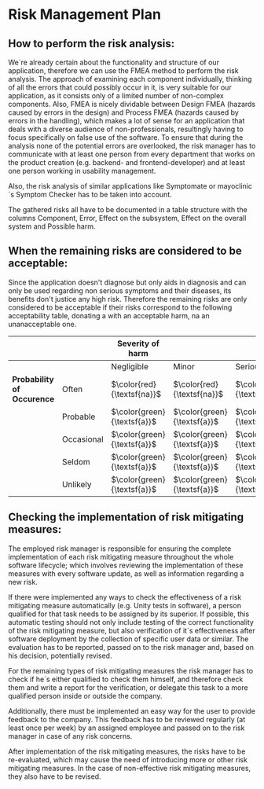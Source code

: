 # Risk Management Plan

## How to perform the risk analysis: 

We´re already certain about the functionality and structure of our application, therefore we can use the FMEA method to perform the
risk analysis. The approach of examining each component individually, thinking of all the errors that could possibly occur in it, 
is very suitable for our application, as it consists only of a limited number of non-complex components.
Also, FMEA is nicely dividable between Design FMEA (hazards caused by errors in the design) and Process FMEA (hazards caused by errors in the handling),
which makes a lot of sense for an application that deals with a diverse audience of non-professionals, resultingly having to focus specifically on 
false use of the software.
To ensure that during the analysis none of the potential errors are overlooked, the risk manager has to communicate with 
at least one person from every department that works on the product creation (e.g. backend- and frontend-developer) 
and at least one person working in usability management. 

Also, the risk analysis of similar applications like Symptomate or mayoclinic´s Symptom Checker has to be taken into account.

The gathered risks all have to be documented in a table structure with the columns Component, Error, Effect on the subsystem, Effect on the overall system and Possible harm.

## When the remaining risks are considered to be acceptable: 

Since the application doesn't diagnose but only aids in diagnosis and can only be used regarding non serious symptoms 
and their diseases, its benefits don't justice any high risk.
Therefore the remaining risks are only considered to be acceptable if their risks 
correspond to the following acceptability table, donating a with an acceptable harm,
na an unanacceptable one.

|                               |            | **Severity of harm** |       |         |          |              |
|-------------------------------|------------|----------------------|-------|---------|----------|--------------|
|                               |            | Negligible           | Minor | Serious | Critical | Catastrophic |
| **Probability  of Occurence** | Often      | $\color{red}{\textsf{na}}$   | $\color{red}{\textsf{na}}$    | $\color{red}{\textsf{na}}$  | $\color{red}{\textsf{na}}$  | $\color{red}{\textsf{na}}$           |
|                               | Probable   | $\color{green}{\textsf{a}}$  | $\color{green}{\textsf{a}}$ | $\color{red}{\textsf{na}}$    | $\color{red}{\textsf{na}}$   | $\color{red}{\textsf{na}}$           |
|                               | Occasional | $\color{green}{\textsf{a}}$  | $\color{green}{\textsf{a}}$ | $\color{green}{\textsf{a}}$ | $\color{red}{\textsf{na}}$ | $\color{red}{\textsf{na}}$ |
|                               | Seldom     | $\color{green}{\textsf{a}}$  | $\color{green}{\textsf{a}}$ | $\color{green}{\textsf{a}}$ | $\color{red}{\textsf{na}}$ | $\color{red}{\textsf{na}}$ |
|                               | Unlikely   | $\color{green}{\textsf{a}}$  | $\color{green}{\textsf{a}}$ | $\color{green}{\textsf{a}}$ | $\color{green}{\textsf{a}}$ | $\color{green}{\textsf{a}}$       |

## Checking the implementation of risk mitigating measures: 

The employed risk manager is responsible for ensuring the complete implementation of each risk mitigating measure throughout the whole software lifecycle;
which involves reviewing the implementation of these measures with every software update, as well as information regarding a new risk.

If there were implemented any ways to check the effectiveness of a risk mitigating measure automatically (e.g. Unity tests in software),
a person qualified for that task needs to be assigned by its superior. If possible, this automatic testing should not only include
testing of the correct functionality of the risk mitigating measure, but also verification of it´s effectiveness after software deployment
by the collection of specific user data or similar.
The evaluation has to be reported, passed on to the risk manager and, based on his decision, potentially revised.

For the remaining types of risk mitigating measures the risk manager has to check if he´s either qualified to check them himself,
and therefore check them and write a report for the verification, or delegate this task to a more qualified person inside
or outside the company.

Additionally, there must be implemented an easy way for the user to provide feedback to the company. 
This feedback has to be reviewed regularly (at least once per week) by an assigned employee and passed on to the risk manager 
in case of any risk concerns.

After implementation of the risk mitigating measures, the risks have to be re-evaluated, which may cause the need of introducing
more or other risk mitigating measures. In the case of non-effective risk mitigating measures, they also have to be revised.




